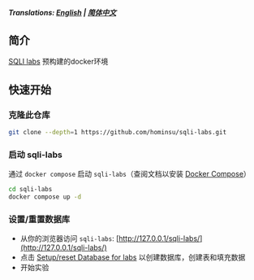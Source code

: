 ##### Translations: [English](README.md) | [简体中文](README_zh.md)

## 简介

[SQLI labs](https://github.com/Audi-1/sqli-labs) 预构建的docker环境

## 快速开始

### 克隆此仓库

```bash
git clone --depth=1 https://github.com/hominsu/sqli-labs.git
```

### 启动 sqli-labs

通过 `docker compose` 启动 `sqli-labs`（查阅文档以安装 [Docker Compose](https://docs.docker.com/compose/install/)）

```bash
cd sqli-labs
docker compose up -d
```

### 设置/重置数据库

- 从你的浏览器访问 `sqli-labs`: [http://127.0.0.1/sqli-labs/](http://127.0.0.1/sqli-labs/)
- 点击 [Setup/reset Database for labs](http://127.0.0.1/sqli-labs/sql-connections/setup-db.php) 以创建数据库，创建表和填充数据
- 开始实验

